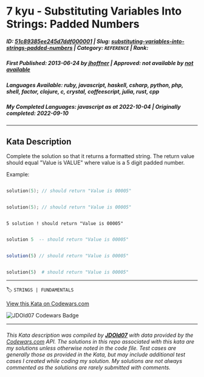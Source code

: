 # 7 kyu - Substituting Variables Into Strings: Padded Numbers

##### **ID**: [51c89385ee245d7ddf000001](https://www.codewars.com/kata/51c89385ee245d7ddf000001) | **Slug**: [substituting-variables-into-strings-padded-numbers](https://www.codewars.com/kata/51c89385ee245d7ddf000001) | **Category**: `REFERENCE` | **Rank**: <span style="color:white">7 kyu</span>

##### **First Published**: 2013-06-24 ***by*** [jhoffner](https://www.codewars.com/users/jhoffner) | **Approved**: *not available* ***by*** [*not available*](*https://www.codewars.com*)

##### **Languages Available**: ruby, javascript, haskell, csharp, python, php, shell, factor, clojure, c, crystal, coffeescript, julia, rust, cpp

##### **My Completed Languages**: javascript ***as at*** 2022-10-04 | **Originally completed**: 2022-09-10

---

## Kata Description


Complete the solution so that it returns a formatted string. The return value should equal "Value is VALUE"  where value is a 5 digit padded number. 



Example:



```cpp

solution(5); // should return "Value is 00005"

```

```c

solution(5); // should return "Value is 00005"

```

```factor

5 solution ! should return "Value is 00005"

```

```haskell

solution 5  -- should return "Value is 00005"

```

```javascript

solution(5) // should return "Value is 00005"

```

```python

solution(5)  # should return "Value is 00005"

```



---


🏷 `STRINGS | FUNDAMENTALS`


[View this Kata on Codewars.com](https://www.codewars.com/kata/51c89385ee245d7ddf000001)

![](https://www.codewars.com/users/jdold07/badges/large "JDOld07 Codewars Badge")

---

###### *This Kata description was compiled by [**JDOld07**](https://tpstech.dev) with data provided by the [Codewars.com](https://www.codewars.com) API.  The solutions in this repo associated with this kata are my solutions unless otherwise noted in the code file.  Test cases are generally those as provided in the Kata, but may include additional test cases I created while coding my solution.  My solutions are not always commented as the solutions are rarely submitted with comments.*

